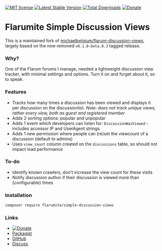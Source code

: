[![MIT license](https://img.shields.io/badge/license-MIT-blue.svg)](https://github.com/flarumite/simple-discussion-views/blob/master/LICENSE) [![Latest Stable Version](https://img.shields.io/packagist/v/flarumite/simple-discussion-views.svg)](https://packagist.org/packages/flarumite/simple-discussion-views) [![Total Downloads](https://img.shields.io/packagist/dt/flarumite/simple-discussion-views.svg)](https://packagist.org/packages/flarumite/simple-discussion-views) [![Donate](https://www.paypalobjects.com/en_GB/i/btn/btn_donate_SM.gif)](https://www.paypal.com/cgi-bin/webscr?cmd=_s-xclick&hosted_button_id=QCCXU72DC9LB4&source=url)



# Flarumite Simple Discussion Views

This is a maintained fork of [michaelbelgium/flarum-discussion-views](https://github.com/MichaelBelgium/flarum-discussion-views), largely based on the now removed `v0.1.0-beta.8.3` tagged release.

### Why?
One of the Flarum forums I manage, needed a lightweight discussion view tracker, with minimal settings and options. Turn it on and forget about it, so to speak.

### Features
- Tracks how many times a discussion has been viewed and displays it per discussion on the discussionlist. _Note: does not track unique views, rather every view, both as guest and registered member_
- Adds 2 sorting options: popular and unpopular
- Adds 1 event which developers can listen for: `DiscussionWasViewed` - includes accessor IP and UserAgent strings
- Adds 1 new permission where people can (re)set the viewcount of a discussion (default to admins)
- Uses `view_count` column created on the `discussions` table, so should not impact load performance

### To-do
- Identify known crawlers, don't increase the view count for these visits
- Notify discussion author if their discussion is viewed more than {configurable} times

### Installation

```sh
composer require flarumite/simple-discussion-views
```

### Links

- [![Donate](https://www.paypalobjects.com/en_GB/i/btn/btn_donate_SM.gif)](https://www.paypal.com/cgi-bin/webscr?cmd=_s-xclick&hosted_button_id=QCCXU72DC9LB4&source=url)
- [Packagist](https://packagist.org/packages/flarumite/simple-discussion-views)
- [GitHub](https://github.com/flarumite/simple-discussion-views)
- [Discuss](https://discuss.flarum.org/d/24002)
